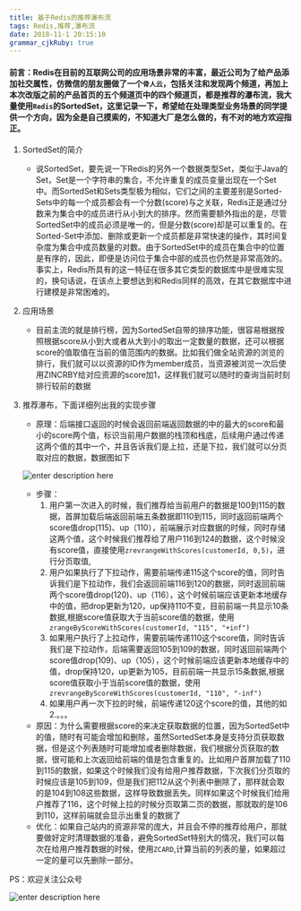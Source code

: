 ```yaml
---
title: 基于Redis的推荐瀑布流
tags: Redis,推荐,瀑布流
date: 2018-11-1 20:15:10
grammar_cjkRuby: true
---
```


#### 前言：Redis在目前的互联网公司的应用场景非常的丰富，最近公司为了给产品添加社交属性，仿微信的朋友圈做了一个`骨人云`，包括关注和发现两个频道，再加上本次改版之前的产品首页的五个频道页中的四个频道页，都是推荐的瀑布流，我大量使用`Redis`的SortedSet，这里记录一下，希望给在处理类型业务场景的同学提供一个方向，因为全是自己摸索的，不知道大厂是怎么做的，有不对的地方欢迎指正。

 1. SortedSet的简介
	* 说SortedSet，要先说一下Redis的另外一个数据类型Set，类似于Java的Set，Set是一个字符串的集合，不允许重复的成员变量出现在一个Set中。而SortedSet和Sets类型极为相似，它们之间的主要差别是Sorted-Sets中的每一个成员都会有一个分数(score)与之关联，Redis正是通过分数来为集合中的成员进行从小到大的排序。然而需要额外指出的是，尽管SortedSet中的成员必须是唯一的，但是分数(score)却是可以重复的。在Sorted-Set中添加、删除或更新一个成员都是非常快速的操作，其时间复杂度为集合中成员数量的对数。由于SortedSet中的成员在集合中的位置是有序的，因此，即便是访问位于集合中部的成员也仍然是非常高效的。事实上，Redis所具有的这一特征在很多其它类型的数据库中是很难实现的，换句话说，在该点上要想达到和Redis同样的高效，在其它数据库中进行建模是非常困难的。
2. 应用场景
	* 目前主流的就是排行榜，因为SortedSet自带的排序功能，很容易根据按照根据score从小到大或者从大到小的取出一定数量的数据，还可以根据score的值取值在当前的值范围内的数据。比如我们做全站资源的浏览的排行，我们就可以以资源的ID作为member成员，当资源被浏览一次后使用ZINCRBY给对应资源的score加1，这样我们就可以随时的查询当前时刻排行较前的数据
3. 推荐瀑布，下面详细列出我的实现步骤
	* 原理：后端接口返回的时候会返回前端返回数据的中的最大的score和最小的score两个值，标识当前用户数据的栈顶和栈底，后续用户通过传递这两个值的其中一个，并且告诉我们是上拉，还是下拉，我们就可以分页取对应的数据，数据图如下

	![enter description here][1]
	* 步骤：
		1. 用户第一次进入的时候，我们推荐给当前用户的数据是100到115的数据，首屏加载后端返回前端五条数据即110到115，同时返回前端两个score值drop(115)、up（110），前端展示对应数据的时候，同时存储这两个值，这个时候我们推荐给了用户116到124的数据，这个时候没有score值，直接使用`zrevrangeWithScores(customerId, 0,5)`，进行分页取值,
		2. 用户如果执行了下拉动作，需要前端传递115这个score的值，同时告诉我们是下拉动作，我们会返回前端116到120的数据，同时返回前端两个score值drop(120)、up（116），这个时候前端应该更新本地缓存中的值，把drop更新为120，up保持110不变，目前前端一共显示10条数据,根据score值获取大于当前score值的数据，使用`zrangeByScoreWithScores(customerId, "115", "+inf")`
		3. 如果用户执行了上拉动作，需要前端传递110这个score值，同时告诉我们是下拉动作，后端需要返回105到109的数据，同时返回前端两个score值drop(109)、up（105），这个时候前端应该更新本地缓存中的值，drop保持120，up更新为105，目前前端一共显示15条数据,根据score值获取小于当前score值的数据，使用`zrevrangeByScoreWithScores(customerId, "110", "-inf")`
		4. 如果用户再一次下拉的时候，前端传递120这个score的值，其他的如2.。。。
	* 原因：为什么需要根据score的来决定获取数据的位置，因为SortedSet中的值，随时有可能会增加和删除，虽然SortedSet本身是支持分页获取数据，但是这个列表随时可能增加或者删除数据，我们根据分页获取的数据，很可能和上次返回给前端的值是包含重复的。比如用户首屏加载了110到115的数据，如果这个时候我们没有给用户推荐数据，下次我们分页取的时候应该是105到109，但是我们把112从这个列表中删除了，那样就会取的是104到108这些数据，这样导致数据丢失。同样如果这个时候我们给用户推荐了116，这个时候上拉的时候分页取第二页的数据，那就取的是106到110，这样前端就会显示出重复的数据了
	* 优化：如果自己站内的资源非常的庞大，并且会不停的推荐给用户，那就要做好定时清理数据的准备，避免SortedSet特别大的情况，我们可以每次在给用户推荐数据的时候，使用`ZCARD`,计算当前的列表的量，如果超过一定的量可以先删除一部分。

PS：欢迎关注公众号
	
![enter description here][2]


  [1]: http://zsq-blog-image.oss-cn-beijing.aliyuncs.com/2018/11/2/2018-11-02_131020.png "数据情况"
  [2]: http://zsq-blog-image.oss-cn-beijing.aliyuncs.com/2018/11/2/qrcode_for_gh_51fe6eabc8b3_258.jpg "二维码"